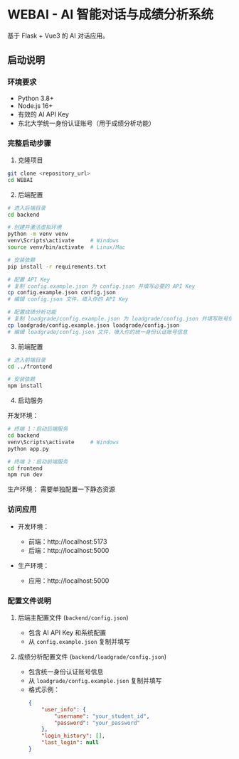 # WEBAI - AI 智能对话与成绩分析系统

基于 Flask + Vue3 的 AI 对话应用。

## 启动说明

### 环境要求
- Python 3.8+
- Node.js 16+
- 有效的 AI API Key
- 东北大学统一身份认证账号（用于成绩分析功能）

### 完整启动步骤

1. 克隆项目
```bash
git clone <repository_url>
cd WEBAI
```

2. 后端配置
```bash
# 进入后端目录
cd backend

# 创建并激活虚拟环境
python -m venv venv
venv\Scripts\activate     # Windows
source venv/bin/activate  # Linux/Mac

# 安装依赖
pip install -r requirements.txt

# 配置 API Key
# 复制 config.example.json 为 config.json 并填写必要的 API Key
cp config.example.json config.json
# 编辑 config.json 文件，填入你的 API Key

# 配置成绩分析功能
# 复制 loadgrade/config.example.json 为 loadgrade/config.json 并填写账号信息
cp loadgrade/config.example.json loadgrade/config.json
# 编辑 loadgrade/config.json 文件，填入你的统一身份认证账号信息
```

3. 前端配置
```bash
# 进入前端目录
cd ../frontend

# 安装依赖
npm install
```

4. 启动服务

开发环境：
```bash
# 终端 1：启动后端服务
cd backend
venv\Scripts\activate     # Windows
python app.py

# 终端 2：启动前端服务
cd frontend
npm run dev
```

生产环境：
需要单独配置一下静态资源

### 访问应用

- 开发环境：
  - 前端：http://localhost:5173
  - 后端：http://localhost:5000

- 生产环境：
  - 应用：http://localhost:5000

### 配置文件说明

1. 后端主配置文件 (`backend/config.json`)
   - 包含 AI API Key 和系统配置
   - 从 `config.example.json` 复制并填写

2. 成绩分析配置文件 (`backend/loadgrade/config.json`)
   - 包含统一身份认证账号信息
   - 从 `loadgrade/config.example.json` 复制并填写
   - 格式示例：
     ```json
     {
         "user_info": {
             "username": "your_student_id",
             "password": "your_password"
         },
         "login_history": [],
         "last_login": null
     }
     ```

